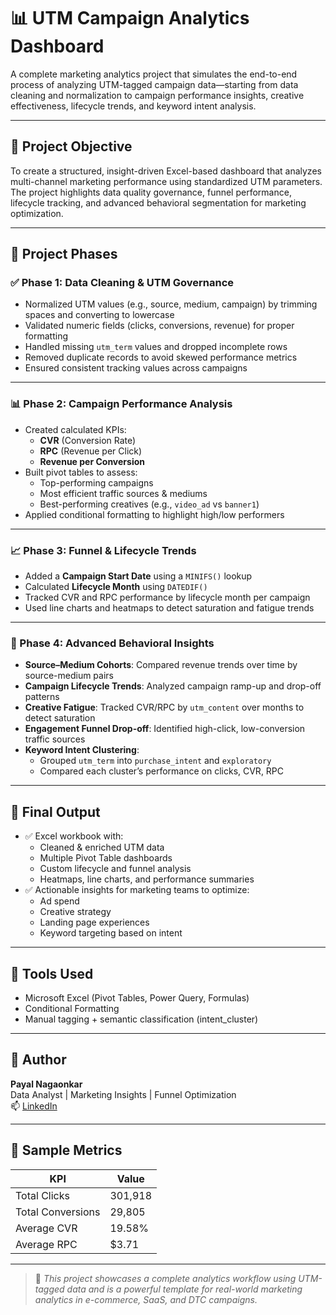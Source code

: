 # 📊 UTM Campaign Analytics Dashboard

A complete marketing analytics project that simulates the end-to-end process of analyzing UTM-tagged campaign data—starting from data cleaning and normalization to campaign performance insights, creative effectiveness, lifecycle trends, and keyword intent analysis.

---

## 🔧 Project Objective

To create a structured, insight-driven Excel-based dashboard that analyzes multi-channel marketing performance using standardized UTM parameters. The project highlights data quality governance, funnel performance, lifecycle tracking, and advanced behavioral segmentation for marketing optimization.

---

## 📁 Project Phases

### ✅ Phase 1: Data Cleaning & UTM Governance

- Normalized UTM values (e.g., source, medium, campaign) by trimming spaces and converting to lowercase
- Validated numeric fields (clicks, conversions, revenue) for proper formatting
- Handled missing `utm_term` values and dropped incomplete rows
- Removed duplicate records to avoid skewed performance metrics
- Ensured consistent tracking values across campaigns

---

### 📊 Phase 2: Campaign Performance Analysis

- Created calculated KPIs:
  - **CVR** (Conversion Rate)
  - **RPC** (Revenue per Click)
  - **Revenue per Conversion**
- Built pivot tables to assess:
  - Top-performing campaigns
  - Most efficient traffic sources & mediums
  - Best-performing creatives (e.g., `video_ad` vs `banner1`)
- Applied conditional formatting to highlight high/low performers

---

### 📈 Phase 3: Funnel & Lifecycle Trends

- Added a **Campaign Start Date** using a `MINIFS()` lookup
- Calculated **Lifecycle Month** using `DATEDIF()`
- Tracked CVR and RPC performance by lifecycle month per campaign
- Used line charts and heatmaps to detect saturation and fatigue trends

---

### 🧠 Phase 4: Advanced Behavioral Insights

- **Source–Medium Cohorts**: Compared revenue trends over time by source-medium pairs
- **Campaign Lifecycle Trends**: Analyzed campaign ramp-up and drop-off patterns
- **Creative Fatigue**: Tracked CVR/RPC by `utm_content` over months to detect saturation
- **Engagement Funnel Drop-off**: Identified high-click, low-conversion traffic sources
- **Keyword Intent Clustering**:
  - Grouped `utm_term` into `purchase_intent` and `exploratory`
  - Compared each cluster’s performance on clicks, CVR, RPC

---

## 📌 Final Output

- ✅ Excel workbook with:
  - Cleaned & enriched UTM data
  - Multiple Pivot Table dashboards
  - Custom lifecycle and funnel analysis
  - Heatmaps, line charts, and performance summaries
- ✅ Actionable insights for marketing teams to optimize:
  - Ad spend
  - Creative strategy
  - Landing page experiences
  - Keyword targeting based on intent

---

## 📎 Tools Used

- Microsoft Excel (Pivot Tables, Power Query, Formulas)
- Conditional Formatting
- Manual tagging + semantic classification (intent_cluster)

---

## 📍 Author

**Payal Nagaonkar**  
Data Analyst | Marketing Insights | Funnel Optimization  
📫 [LinkedIn](https://www.linkedin.com/in/payal-sanjay-nagaonkar-76b733188/)

---

## 🧩 Sample Metrics

| KPI               | Value         |
|------------------|---------------|
| Total Clicks      | 301,918       |
| Total Conversions | 29,805        |
| Average CVR       | 19.58%        |
| Average RPC       | $3.71         |

---

> 📣 *This project showcases a complete analytics workflow using UTM-tagged data and is a powerful template for real-world marketing analytics in e-commerce, SaaS, and DTC campaigns.*

